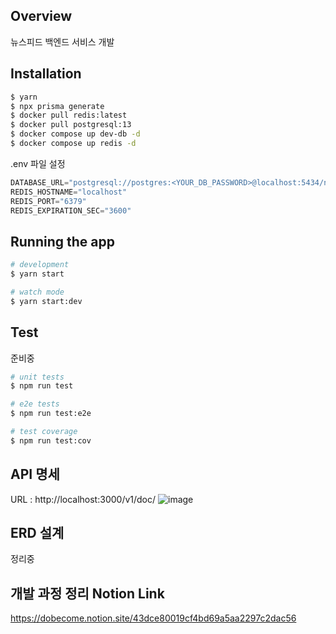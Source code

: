 ## Overview

뉴스피드 백엔드 서비스 개발

## Installation

```bash
$ yarn
$ npx prisma generate
$ docker pull redis:latest
$ docker pull postgresql:13
$ docker compose up dev-db -d
$ docker compose up redis -d
```

.env 파일 설정</br>
```typescript
DATABASE_URL="postgresql://postgres:<YOUR_DB_PASSWORD>@localhost:5434/news-feed?schema=public"
REDIS_HOSTNAME="localhost"
REDIS_PORT="6379"
REDIS_EXPIRATION_SEC="3600"
```


## Running the app

```bash
# development
$ yarn start

# watch mode
$ yarn start:dev
```

## Test

준비중
```bash
# unit tests
$ npm run test

# e2e tests
$ npm run test:e2e

# test coverage
$ npm run test:cov
```

## API 명세

URL : http://localhost:3000/v1/doc/
![image](https://user-images.githubusercontent.com/90499822/209685153-73c58448-4526-48c7-8699-e71e7f618810.png)

## ERD 설계

정리중

## 개발 과정 정리 Notion Link
https://dobecome.notion.site/43dce80019cf4bd69a5aa2297c2dac56
